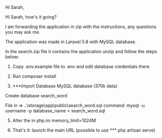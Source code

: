 Hi Sarah,

Hi Sarah, how's it going?

I am forwarding the application in zip with the instructions, any questions you may ask me.

The application was made in Laravel 5.8 with MySQL database.

In the search.zip file it contains the application unzip and follow the steps below:

1. Copy .env.example file to .env and edit database credentials there

2. Run composer install

3. ***Import Database MySQL database (370k data)

Create database  search_word  

File in => ..\storage\app\public\search_word.sql
command: mysql -u username -p database_name < search_word.sql

5. Alter the in php.ini
memory_limit=1024M

6. That's it: launch the main URL (possible to use *** php artisan serve)